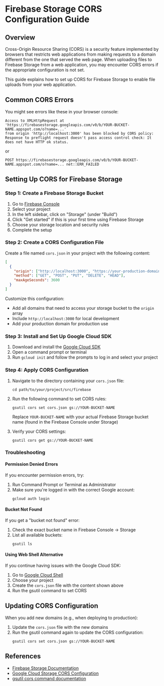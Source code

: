 # Firebase Storage CORS Configuration Guide

## Overview

Cross-Origin Resource Sharing (CORS) is a security feature implemented by browsers that restricts web applications from making requests to a domain different from the one that served the web page. When uploading files to Firebase Storage from a web application, you may encounter CORS errors if the appropriate configuration is not set.

This guide explains how to set up CORS for Firebase Storage to enable file uploads from your web application.

## Common CORS Errors

You might see errors like these in your browser console:

```
Access to XMLHttpRequest at 'https://firebasestorage.googleapis.com/v0/b/YOUR-BUCKET-NAME.appspot.com/o?name=...' 
from origin 'http://localhost:3000' has been blocked by CORS policy: 
Response to preflight request doesn't pass access control check: It does not have HTTP ok status.
```

or

```
POST https://firebasestorage.googleapis.com/v0/b/YOUR-BUCKET-NAME.appspot.com/o?name=... net::ERR_FAILED
```

## Setting Up CORS for Firebase Storage

### Step 1: Create a Firebase Storage Bucket

1. Go to [Firebase Console](https://console.firebase.google.com/)
2. Select your project
3. In the left sidebar, click on "Storage" (under "Build")
4. Click "Get started" if this is your first time using Firebase Storage
5. Choose your storage location and security rules
6. Complete the setup

### Step 2: Create a CORS Configuration File

Create a file named `cors.json` in your project with the following content:

```json
[
  {
    "origin": ["http://localhost:3000", "https://your-production-domain.com"],
    "method": ["GET", "POST", "PUT", "DELETE", "HEAD"],
    "maxAgeSeconds": 3600
  }
]
```

Customize this configuration:
- Add all domains that need to access your storage bucket to the `origin` array
- Include `http://localhost:3000` for local development
- Add your production domain for production use

### Step 3: Install and Set Up Google Cloud SDK

1. Download and install the [Google Cloud SDK](https://cloud.google.com/sdk/docs/install)
2. Open a command prompt or terminal
3. Run `gcloud init` and follow the prompts to log in and select your project

### Step 4: Apply CORS Configuration

1. Navigate to the directory containing your `cors.json` file:
   ```
   cd path/to/your/project/src/firebase
   ```

2. Run the following command to set CORS rules:
   ```
   gsutil cors set cors.json gs://YOUR-BUCKET-NAME
   ```
   
   Replace `YOUR-BUCKET-NAME` with your actual Firebase Storage bucket name (found in the Firebase Console under Storage)

3. Verify your CORS settings:
   ```
   gsutil cors get gs://YOUR-BUCKET-NAME
   ```

### Troubleshooting

#### Permission Denied Errors

If you encounter permission errors, try:

1. Run Command Prompt or Terminal as Administrator
2. Make sure you're logged in with the correct Google account:
   ```
   gcloud auth login
   ```

#### Bucket Not Found

If you get a "bucket not found" error:

1. Check the exact bucket name in Firebase Console → Storage
2. List all available buckets:
   ```
   gsutil ls
   ```

#### Using Web Shell Alternative

If you continue having issues with the Google Cloud SDK:

1. Go to [Google Cloud Shell](https://ssh.cloud.google.com/cloudshell/editor)
2. Choose your project
3. Create the `cors.json` file with the content shown above
4. Run the gsutil command to set CORS

## Updating CORS Configuration

When you add new domains (e.g., when deploying to production):

1. Update the `cors.json` file with the new domains
2. Run the gsutil command again to update the CORS configuration:
   ```
   gsutil cors set cors.json gs://YOUR-BUCKET-NAME
   ```

## References

- [Firebase Storage Documentation](https://firebase.google.com/docs/storage)
- [Google Cloud Storage CORS Configuration](https://cloud.google.com/storage/docs/configuring-cors)
- [gsutil cors command documentation](https://cloud.google.com/storage/docs/gsutil/commands/cors) 